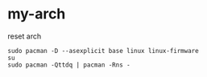 # my-arch
reset arch
```console
sudo pacman -D --asexplicit base linux linux-firmware
su
sudo pacman -Qttdq | pacman -Rns - 
```
